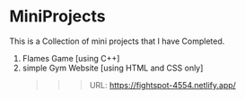 # MiniProjects
This is a  Collection of mini projects that I have Completed.<br>
1. Flames Game [using C++]
2. simple Gym Website [using HTML and CSS only] <br>
     >>> URL: https://fightspot-4554.netlify.app/
